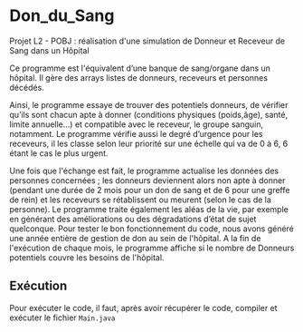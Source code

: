 # Don_du_Sang
Projet L2 - POBJ : réalisation d'une simulation de Donneur et Receveur de Sang dans un Hôpital

Ce programme est l'équivalent d’une banque de sang/organe dans un hôpital.
Il gère des arrays listes de donneurs, receveurs et personnes décédés.

Ainsi, le programme essaye de trouver des potentiels donneurs, de vérifier qu’ils sont chacun apte à donner (conditions physiques (poids,âge), santé, limite annuelle...) 
et compatible avec le receveur, le groupe sanguin, notamment. Le programme vérifie aussi le degré d’urgence pour les receveurs, il les classe selon leur priorité sur 
une échelle qui va de 0 à 6, 6 étant le cas le plus urgent.

Une fois que l'échange est fait, le programme actualise les données des personnes concernées ; les donneurs deviennent alors non apte à donner 
(pendant une durée de 2 mois pour un don de sang et de 6 pour une greffe de rein) et les receveurs se rétablissent ou meurent (selon le cas de la personne). 
Le programme traite également les aléas de la vie, par exemple en générant des améliorations ou des dégradations d’état de sujet quelconque.
Pour tester le bon fonctionnement du code, nous avons généré une année entière de gestion de don au sein de l'hôpital.
A la fin de l'exécution de chaque mois, le programme affiche si le nombre de Donneurs potentiels couvre les besoins de l'hôpital.

## Exécution 
Pour exécuter le code, il faut, après avoir récupérer le code, compiler et exécuter le fichier `Main.java`

